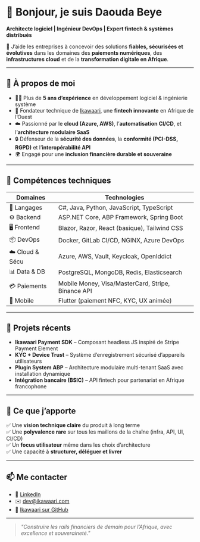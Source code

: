 # 👋 Bonjour, je suis Daouda Beye

**Architecte logiciel | Ingénieur DevOps | Expert fintech & systèmes distribués**

🎯 J’aide les entreprises à concevoir des solutions **fiables, sécurisées et évolutives** dans les domaines des **paiements numériques**, des **infrastructures cloud** et de la **transformation digitale en Afrique**.

---

## 💼 À propos de moi

- 👨‍💻 Plus de **5 ans d’expérience** en développement logiciel & ingénierie système
- 🏦 Fondateur technique de [Ikawaari](https://www.ikawaari.com), une **fintech innovante** en Afrique de l’Ouest
- ☁️ Passionné par le **cloud (Azure, AWS)**, l’**automatisation CI/CD**, et l’**architecture modulaire SaaS**
- 🔒 Défenseur de la **sécurité des données**, la **conformité (PCI-DSS, RGPD)** et l’**interopérabilité API**
- 🌍 Engagé pour une **inclusion financière durable et souveraine**

---

## 🔧 Compétences techniques

| Domaines | Technologies |
|---------|--------------|
| 🧠 Langages | C#, Java, Python, JavaScript, TypeScript |
| ⚙️ Backend | ASP.NET Core, ABP Framework, Spring Boot |
| 🖥️ Frontend | Blazor, Razor, React (basique), Tailwind CSS |
| 📦 DevOps | Docker, GitLab CI/CD, NGINX, Azure DevOps |
| ☁️ Cloud & Sécu | Azure, AWS, Vault, Keycloak, OpenIddict |
| 📊 Data & DB | PostgreSQL, MongoDB, Redis, Elasticsearch |
| 💳 Paiements | Mobile Money, Visa/MasterCard, Stripe, Binance API |
| 📱 Mobile | Flutter (paiement NFC, KYC, UX animée) |

---

## 🔭 Projets récents

- **Ikawaari Payment SDK** – Composant headless JS inspiré de Stripe Payment Element
- **KYC + Device Trust** – Système d’enregistrement sécurisé d’appareils utilisateurs
- **Plugin System ABP** – Architecture modulaire multi-tenant SaaS avec installation dynamique
- **Intégration bancaire (BSIC)** – API fintech pour partenariat en Afrique francophone

---

## 🧩 Ce que j’apporte

✅ Une **vision technique claire** du produit à long terme  
✅ Une **polyvalence rare** sur tous les maillons de la chaîne (infra, API, UI, CI/CD)  
✅ Un **focus utilisateur** même dans les choix d’architecture  
✅ Une capacité à **structurer, déléguer et livrer**

---

## 📫 Me contacter

- 💼 [LinkedIn](https://www.linkedin.com/in/daoudabeye/)
- ✉️ dev@ikawaari.com
- 🧠 [Ikawaari sur GitHub](https://github.com/ikawaari)

---

> *"Construire les rails financiers de demain pour l’Afrique, avec excellence et souveraineté."*

